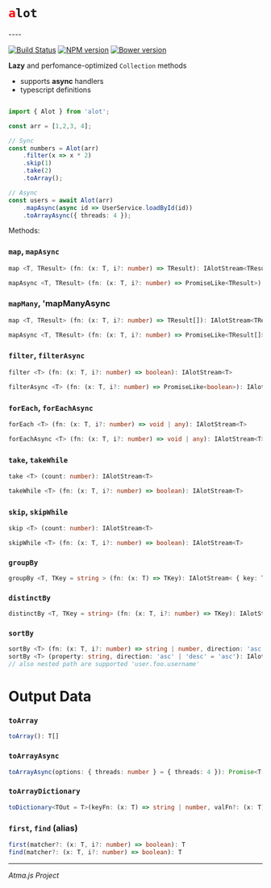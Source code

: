 <h1><font color='red'><code>a</code></font><code>lot</code></h1>
----

[![Build Status](https://travis-ci.org/atmajs/Ruta.png?branch=master)](https://travis-ci.org/tenbits/alot)
[![NPM version](https://badge.fury.io/js/alot.svg)](http://badge.fury.io/js/alot)
[![Bower version](https://badge.fury.io/bo/alot.svg)](http://badge.fury.io/bo/alot)


**Lazy** and perfomance-optimized `Collection` methods

* supports **async** handlers
* typescript definitions



```typescript

import { Alot } from 'alot';

const arr = [1,2,3, 4];

// Sync
const numbers = Alot(arr)
    .filter(x => x * 2)
    .skip(1)
    .take(2)
    .toArray();

// Async
const users = await Alot(arr)
    .mapAsync(async id => UserService.loadById(id))
    .toArrayAsync({ threads: 4 });

```

Methods: 

### `map`, `mapAsync`

```ts
map <T, TResult> (fn: (x: T, i?: number) => TResult): IAlotStream<TResult>
```

```ts
mapAsync <T, TResult> (fn: (x: T, i?: number) => PromiseLike<TResult>): IAlotStream<TResult>
```

### `mapMany`, 'mapManyAsync

```ts
map <T, TResult> (fn: (x: T, i?: number) => TResult[]): IAlotStream<TResult>
```

```ts
mapAsync <T, TResult> (fn: (x: T, i?: number) => PromiseLike<TResult[]>): IAlotStream<TResult>
```


### `filter`, `filterAsync`

```ts
filter <T> (fn: (x: T, i?: number) => boolean): IAlotStream<T>
```

```ts
filterAsync <T> (fn: (x: T, i?: number) => PromiseLike<boolean>): IAlotStream<T>
```


### `forEach`, `forEachAsync`
```ts
forEach <T> (fn: (x: T, i?: number) => void | any): IAlotStream<T>
```
```ts
forEachAsync <T> (fn: (x: T, i?: number) => void | any): IAlotStream<T>
```

### `take`, `takeWhile`

```ts
take <T> (count: number): IAlotStream<T>
```

```ts
takeWhile <T> (fn: (x: T, i?: number) => boolean): IAlotStream<T>
```

### `skip`, `skipWhile`

```ts
skip <T> (count: number): IAlotStream<T>
```

```ts
skipWhile <T> (fn: (x: T, i?: number) => boolean): IAlotStream<T>
```


### `groupBy`

```ts
groupBy <T, TKey = string > (fn: (x: T) => TKey): IAlotStream< { key: TKey[], values: T[] } >
```

### `distinctBy`

```ts
distinctBy <T, TKey = string> (fn: (x: T, i?: number) => TKey): IAlotStream<T>
```


### `sortBy`

```ts
sortBy <T> (fn: (x: T, i?: number) => string | number, direction: 'asc' | 'desc' = 'asc'): IAlotStream<T>
sortBy <T> (property: string, direction: 'asc' | 'desc' = 'asc'): IAlotStream<T>
// also nested path are supported 'user.foo.username'
```

# Output Data

### `toArray`

```ts
toArray(): T[]
```

### `toArrayAsync`

```ts
toArrayAsync(options: { threads: number } = { threads: 4 }): Promise<T[]>
```


### `toArrayDictionary`

```ts
toDictionary<TOut = T>(keyFn: (x: T) => string | number, valFn?: (x: T) => TOut ): { [key: string]: TOut }
```

### `first`, `find` (alias)

```ts
first(matcher?: (x: T, i?: number) => boolean): T
find(matcher?: (x: T, i?: number) => boolean): T
```



----
_Atma.js Project_
